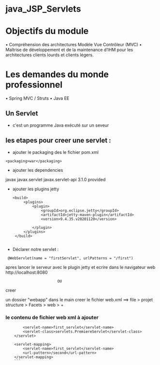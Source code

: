 # java_JSP_Servlets

# Objectifs du module
• Compréhension des architectures Modèle Vue Contrôleur (MVC)
• Maîtrise de développement et de la maintenance d’IHM pour les architectures clients lourds et clients légers.
# Les demandes du monde professionnel
• Spring MVC / Struts
• Java EE
## Un Servlet 
- c'est un programme Java exécuté sur un seveur 

## les etapes pour creer une servlet : 

- ajouter le packaging des le fichier pom.xml 

``` <packaging>war</packaging> ``` 

- ajouter les dependencies 

javax 
     <dependency>
            <groupId>javax.servlet</groupId>
            <artifactId>javax.servlet-api</artifactId>
            <version>3.1.0</version>
            <scope>provided</scope>
        </dependency>
       
- ajouter les plugins 
jetty 

   ``` 
   <build>
        <plugins>
            <plugin>
                <groupId>org.eclipse.jetty</groupId>
                <artifactId>jetty-maven-plugin</artifactId>
                <version>9.4.35.v20201120</version>

            </plugin>
        </plugins>
    </build> 
    
    ```

- Déclarer notre servlet : 

 ```  @WebServlet(name = "firstServlet", urlPatterns = "/first") ``` 

apres lancer le serveur avec le plugin jetty 
et ecrire dans le navigateur web http://localhost:8080


                            OU
creer 

un dossier "webapp" dans le main 
creer le fichier web.xml ==>  file > projet structure > Facets > web > + 

### le contenu de fichier web xml à ajouter 

```<servlet>
        <servlet-name>first_servlet</servlet-name>
        <servlet-class>servlets.PremiereServlet</servlet-class>
    </servlet>
    
    <servlet-mapping>
        <servlet-name>first_servlet</servlet-name>
        <url-pattern>/second</url-pattern>
    </servlet-mapping>
    ```






